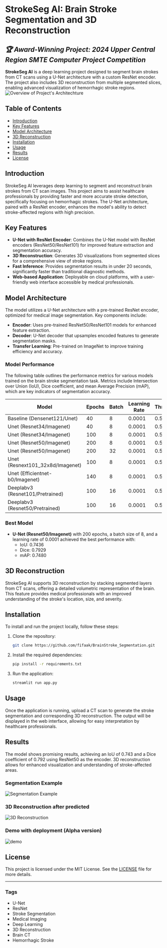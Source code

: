 # StrokeSeg AI: Brain Stroke Segmentation and 3D Reconstruction
## ***🏆 Award-Winning Project: 2024 Upper Central Region SMTE Computer Project Competition***
**StrokeSeg AI** is a deep learning project designed to segment brain strokes from CT scans using a U-Net architecture with a custom ResNet encoder. The project also includes 3D reconstruction from multiple segmented slices, enabling advanced visualization of hemorrhagic stroke regions.
![Overview of Project's Architechture](docs/Overview.png)

## Table of Contents

- [Introduction](#introduction)
- [Key Features](#key-features)
- [Model Architecture](#model-architecture)
- [3D Reconstruction](#3d-reconstruction)
- [Installation](#installation)
- [Usage](#usage)
- [Results](#results)
- [License](#license)

## Introduction

StrokeSeg AI leverages deep learning to segment and reconstruct brain strokes from CT scan images. This project aims to assist healthcare professionals by providing faster and more accurate stroke detection, specifically focusing on hemorrhagic strokes. The U-Net architecture, paired with a ResNet encoder, enhances the model's ability to detect stroke-affected regions with high precision.

## Key Features

- **U-Net with ResNet Encoder**: Combines the U-Net model with ResNet encoders (ResNet50/ResNet101) for improved feature extraction and segmentation accuracy.
- **3D Reconstruction**: Generates 3D visualizations from segmented slices for a comprehensive view of stroke regions.
- **Fast Inference**: Provides segmentation results in under 20 seconds, significantly faster than traditional diagnostic methods.
- **Web-based Application**: Deployable on cloud platforms, with a user-friendly web interface accessible by medical professionals.

## Model Architecture

The model utilizes a U-Net architecture with a pre-trained ResNet encoder, optimized for medical image segmentation. Key components include:

- **Encoder**: Uses pre-trained ResNet50/ResNet101 models for enhanced feature extraction.
- **Decoder**: U-Net decoder that upsamples encoded features to generate segmentation masks.
- **Transfer Learning**: Pre-trained on ImageNet to improve training efficiency and accuracy.

### Model Performance

The following table outlines the performance metrics for various models trained on the brain stroke segmentation task. Metrics include Intersection over Union (IoU), Dice coefficient, and mean Average Precision (mAP), which are key indicators of segmentation accuracy.

| Model                               | Epochs | Batch | Learning Rate | Threshold | IoU   | Dice  | mAP   |
|-------------------------------------|--------|-------|---------------|-----------|-------|-------|-------|
| Baseline (Densenet121/Unet)         | 40     | 8     | 0.0001        | 0.5       | 0.4738| 0.5331| 0.5720|
| Unet (Resnet34/Imagenet)            | 40     | 8     | 0.0001        | 0.5       | 0.3839| 0.4423| 0.4421|
| Unet (Resnet34/Imagenet)            | 100    | 8     | 0.0001        | 0.5       | 0.5059| 0.5591| 0.5874|
| Unet (Resnet50/Imagenet)            | 200    | 8     | 0.0001        | 0.5       | 0.7436| 0.7929| 0.7480|
| Unet (Resnet50/Imagenet)            | 200    | 32    | 0.0001        | 0.5       | 0.3911| 0.4580| 0.5033|
| Unet (Resnext101_32x8d/Imagenet)    | 100    | 8     | 0.0001        | 0.5       | 0.4017| 0.4580| 0.5638|
| Unet (Efficientnet-b0/Imagenet)     | 140    | 8     | 0.0001        | 0.5       | 0.4017| 0.4580| 0.5638|
| Deeplabv3 (Resnet101/Pretrained)    | 100    | 16    | 0.0001        | 0.5       | 0.5123| 0.6445| 0.6079|
| Deeplabv3 (Resnet50/Pretrained)     | 100    | 16    | 0.0001        | 0.5       | 0.4897| 0.6142| 0.5721|

### Best Model

- **U-Net (Resnet50/Imagenet)** with 200 epochs, a batch size of 8, and a learning rate of 0.0001 achieved the best performance with:
  - IoU: 0.7436
  - Dice: 0.7929
  - mAP: 0.7480


## 3D Reconstruction

StrokeSeg AI supports 3D reconstruction by stacking segmented layers from CT scans, offering a detailed volumetric representation of the brain. This feature provides medical professionals with an improved understanding of the stroke's location, size, and severity.

## Installation

To install and run the project locally, follow these steps:

1. Clone the repository:
    ```bash
    git clone https://github.com/fifaak/BrainStroke_Segmentation.git
    ```

2. Install the required dependencies:
    ```bash
    pip install -r requirements.txt
    ```

3. Run the application:
    ```bash
    streamlit run app.py
    ```

## Usage

Once the application is running, upload a CT scan to generate the stroke segmentation and corresponding 3D reconstruction. The output will be displayed in the web interface, allowing for easy interpretation by healthcare professionals.

## Results

The model shows promising results, achieving an IoU of 0.743 and a Dice coefficient of 0.792 using ResNet50 as the encoder. 3D reconstruction allows for enhanced visualization and understanding of stroke-affected areas.
### Segmentation Example
![Segmentation Example](docs/segment_2d.gif)
### 3D Reconstruction after predicted
![3D Reconstruction](docs/3d_reconstruction.gif)
### Demo with deployment (Alpha version)
![demo](docs/demo.gif)
## License

This project is licensed under the MIT License. See the [LICENSE](LICENSE) file for more details.

---

### Tags

- U-Net
- ResNet
- Stroke Segmentation
- Medical Imaging
- Deep Learning
- 3D Reconstruction
- Brain CT
- Hemorrhagic Stroke

